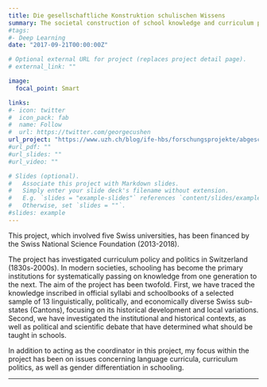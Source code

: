 ```yaml
---
title: Die gesellschaftliche Konstruktion schulischen Wissens
summary: The societal construction of school knowledge and curriculum politics in modern Switzerland
#tags:
#- Deep Learning
date: "2017-09-21T00:00:00Z"

# Optional external URL for project (replaces project detail page).
# external_link: ""

image:
  focal_point: Smart

links:
#- icon: twitter
#  icon_pack: fab
#  name: Follow
#  url: https://twitter.com/georgecushen
url_project: "https://www.uzh.ch/blog/ife-hbs/forschungsprojekte/abgeschlossen/schulwissen/"
#url_pdf: ""
#url_slides: ""
#url_video: ""

# Slides (optional).
#   Associate this project with Markdown slides.
#   Simply enter your slide deck's filename without extension.
#   E.g. `slides = "example-slides"` references `content/slides/example-slides.md`.
#   Otherwise, set `slides = ""`.
#slides: example
---
```


This project, which involved five Swiss universities, has been financed by the Swiss National Science Foundation (2013-2018).

The project has investigated curriculum policy and politics in Switzerland (1830s-2000s). In modern societies, schooling has become the primary institutions for systematically passing on knowledge from one generation to the next. The aim of the project has been twofold. First, we have traced the knowledge inscribed in official syllabi and schoolbooks of a selected sample of 13 linguistically, politically, and economically diverse Swiss sub-states (Cantons), focusing on its historical development and local variations. Second,  we have investigated the institutional and historical contexts, as well as political and scientific debate that have determined what should be taught in schools.

In addition to acting as the coordinator in this project, my focus within the project has been on issues concerning language curricula, curriculum politics, as well as gender differentiation in schooling.

---


